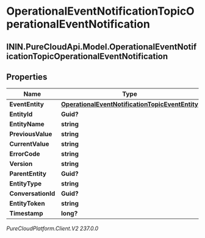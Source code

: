 # OperationalEventNotificationTopicOperationalEventNotification

## ININ.PureCloudApi.Model.OperationalEventNotificationTopicOperationalEventNotification

## Properties

|Name | Type | Description | Notes|
|------------ | ------------- | ------------- | -------------|
| **EventEntity** | [**OperationalEventNotificationTopicEventEntity**](OperationalEventNotificationTopicEventEntity) |  | [optional] |
| **EntityId** | **Guid?** |  | [optional] |
| **EntityName** | **string** |  | [optional] |
| **PreviousValue** | **string** |  | [optional] |
| **CurrentValue** | **string** |  | [optional] |
| **ErrorCode** | **string** |  | [optional] |
| **Version** | **string** |  | [optional] |
| **ParentEntity** | **Guid?** |  | [optional] |
| **EntityType** | **string** |  | [optional] |
| **ConversationId** | **Guid?** |  | [optional] |
| **EntityToken** | **string** |  | [optional] |
| **Timestamp** | **long?** |  | [optional] |



_PureCloudPlatform.Client.V2 237.0.0_
